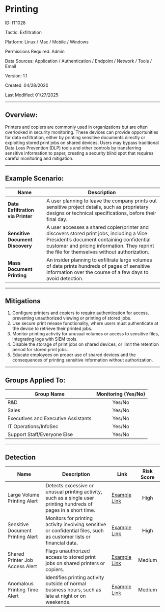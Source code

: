 # **Printing**

ID: IT1028

Tactic: Exfiltration

Platform: Linux / Mac / Mobile / Windows

Permissions Required: Admin

Data Sources: Application / Authentication / Endpoint / Network / Tools / Email

Version: 1.1

Created: 04/28/2020

Last Modified: 01/27/2025

---

## **Overview:**

Printers and copiers are commonly used in organizations but are often overlooked in security monitoring. These devices can provide opportunities for data exfiltration, either by printing sensitive documents directly or exploiting stored print jobs on shared devices. Users may bypass traditional Data Loss Prevention (DLP) tools and other controls by transferring sensitive information to paper, creating a security blind spot that requires careful monitoring and mitigation.

---

## **Example Scenario:**

| **Name**                               | **Description**                                                                                      |
|----------------------------------------|------------------------------------------------------------------------------------------------------|
| **Data Exfiltration via Printer**      | A user planning to leave the company prints out sensitive project details, such as proprietary designs or technical specifications, before their final day. |
| **Sensitive Document Discovery**       | A user accesses a shared copier/printer and discovers stored print jobs, including a Vice President’s document containing confidential customer and pricing information. They reprint the file for themselves without authorization. |
| **Mass Document Printing**             | An insider planning to exfiltrate large volumes of data prints hundreds of pages of sensitive information over the course of a few days to avoid detection. |

---

## **Mitigations**

1. Configure printers and copiers to require authentication for access, preventing unauthorized viewing or printing of stored jobs.  
2. Use secure print release functionality, where users must authenticate at the device to retrieve their printed jobs.  
3. Monitor printing activity for unusual volumes or access to sensitive files, integrating logs with SIEM tools.  
4. Disable the storage of print jobs on shared devices, or limit the retention period for stored print jobs.  
5. Educate employees on proper use of shared devices and the consequences of printing sensitive information without authorization.  

---

## **Groups Applied To:**

| **Group Name**                | **Monitoring (Yes/No)** |
|--------------------------------|:----------------------:|
| R&D                            | Yes/No               |
| Sales                          | Yes/No               |
| Executives and Executive Assistants | Yes/No         |
| IT Operations/InfoSec          | Yes/No               |
| Support Staff/Everyone Else    | Yes/No               |

---

## **Detection**

| **Name**                       | **Description**                                                                                 | **Link**          | **Risk Score** |
|--------------------------------|-------------------------------------------------------------------------------------------------|-------------------|:--------------:|
| Large Volume Printing Alert    | Detects excessive or unusual printing activity, such as a single user printing hundreds of pages in a short time. | [Example Link](#) | High           |
| Sensitive Document Printing Alert | Monitors for printing activity involving sensitive or confidential files, such as customer lists or financial data. | [Example Link](#) | High           |
| Shared Printer Job Access Alert | Flags unauthorized access to stored print jobs on shared printers or copiers.                  | [Example Link](#) | Medium         |
| Anomalous Printing Time Alert  | Identifies printing activity outside of normal business hours, such as late at night or on weekends. | [Example Link](#) | Medium         |


